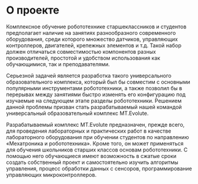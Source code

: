 # О проекте
Комплексное обучение робототехнике старшеклассников и студентов предполагает наличие на занятиях разнообразного современного оборудования, среди которого множество датчиков, управляющих контроллеров, двигателей, крепежных элементов и т.д. Такой набор должен отличаться совместимостью компонентов разных производителей, простотой и удобством использования как обучающимися, так и преподавателями.

Серьезной задачей является разработка такого универсального образовательного комплекса, который был бы совместим с основными популярными инструментами робототехники, а также позволил бы в перерывах между занятиями быстро изменять его конфигурацию под изучаемые на следующем этапе разделы робототехники. Решением данной проблемы призван стать разрабатываемый нашей командой универсальный образовательный комплекс MT.Evolute.

Разрабатываемый комплекс MT.Evolute предназначен, прежде всего, для проведения лабораторных и практических работ в качестве лабораторного оборудования при обучении студентов по направлению «Мехатроника и робототехника». Кроме того, он может применяться для обучения школьников старших классов основам робототехники. С помощью него обучающиеся имеют возможность в сжатые сроки создать собственный проект и самостоятельно изучить алгоритмы управления, процесс обработки данных с сенсоров, программирование управляющих микроконтроллеров. 
